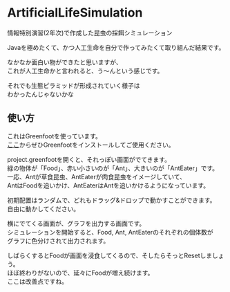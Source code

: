 ArtificialLifeSimulation
========================

情報特別演習(2年次)で作成した昆虫の採餌シミュレーション  

Javaを極めたくて、かつ人工生命を自分で作ってみたくて取り組んだ結果です。  

なかなか面白い物ができたと思いますが、  
これが人工生命かと言われると、う〜んという感じです。  

それでも生態ピラミッドが形成されていく様子は  
わかったんじゃないかな

使い方
-------
これはGreenfootを使っています。  
[ここ](http://www.greenfoot.org/download, "Download Greenfoot")からぜひGreenfootをインストールしてご使用ください。  

project.greenfootを開くと、それっぽい画面がでてきます。  
緑の物体が「Food」、赤い小さいのが「Ant」、大きいのが「AntEater」です。  
一応、Antが草食昆虫、AntEaterが肉食昆虫をイメージしていて、  
AntはFoodを追いかけ、AntEaterはAntを追いかけるようになっています。  

初期配置はランダムで、どれもドラッグ&ドロップで動かすことができます。  
自由に動かしてください。  

横にでてくる画面が、グラフを出力する画面です。  
シミュレーションを開始すると、Food, Ant, AntEaterのそれぞれの個体数が  
グラフに色分けされて出力されます。  

しばらくするとFoodが画面を浸食してくるので、そしたらそっとResetしましょう。  
ほぼ終わりがないので、延々にFoodが増え続けます。  
ここは改善点ですね。
